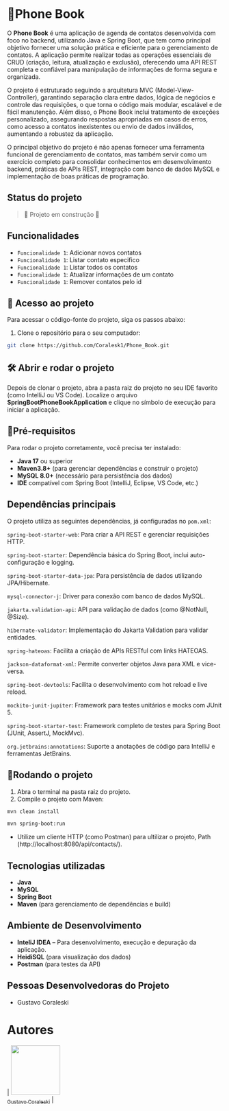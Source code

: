 # 📒Phone Book
O **Phone Book** é uma aplicação de agenda de contatos desenvolvida com foco no backend, utilizando Java e Spring Boot, que tem como principal objetivo fornecer uma solução prática e eficiente para o gerenciamento de contatos. A aplicação permite realizar todas as operações essenciais de CRUD (criação, leitura, atualização e exclusão), oferecendo uma API REST completa e confiável para manipulação de informações de forma segura e organizada.

O projeto é estruturado seguindo a arquitetura MVC (Model-View-Controller), garantindo separação clara entre dados, lógica de negócios e controle das requisições, o que torna o código mais modular, escalável e de fácil manutenção. Além disso, o Phone Book inclui tratamento de exceções personalizado, assegurando respostas apropriadas em casos de erros, como acesso a contatos inexistentes ou envio de dados inválidos, aumentando a robustez da aplicação.

O principal objetivo do projeto é não apenas fornecer uma ferramenta funcional de gerenciamento de contatos, mas também servir como um exercício completo para consolidar conhecimentos em desenvolvimento backend, práticas de APIs REST, integração com banco de dados MySQL e implementação de boas práticas de programação.
## Status do projeto
> :construction: Projeto em construção :construction:

## Funcionalidades
- `Funcionalidade 1`: Adicionar novos contatos
- `Funcionalidade 1`: Listar contato especifico
- `Funcionalidade 1`: Listar todos os contatos
- `Funcionalidade 1`: Atualizar informações de um contato
- `Funcionalidade 1`: Remover contatos pelo id
## 📁 Acesso ao projeto
Para acessar o código-fonte do projeto, siga os passos abaixo:

1. Clone o repositório para o seu computador:
```bash
git clone https://github.com/Coralesk1/Phone_Book.git
````
## 🛠️ Abrir e rodar o projeto
Depois de clonar o projeto, abra a pasta raiz do projeto no seu IDE favorito (como IntelliJ ou VS Code). Localize o arquivo **SpringBootPhoneBookApplication** e clique no símbolo de execução para iniciar a aplicação.

## 🚨Pré-requisitos
Para rodar o projeto corretamente, você precisa ter instalado:

- **Java 17** ou superior  
- **Maven3.8+** (para gerenciar dependências e construir o projeto)
- **MySQL 8.0+** (necessário para persistência dos dados)
- **IDE** compatível com Spring Boot (IntelliJ, Eclipse, VS Code, etc.)

## Dependências principais
O projeto utiliza as seguintes dependências, já configuradas no `pom.xml`:

`spring-boot-starter-web`: Para criar a API REST e gerenciar requisições HTTP.

`spring-boot-starter`: Dependência básica do Spring Boot, inclui auto-configuração e logging.

`spring-boot-starter-data-jpa`: Para persistência de dados utilizando JPA/Hibernate.

`mysql-connector-j`: Driver para conexão com banco de dados MySQL.

`jakarta.validation-api`: API para validação de dados (como @NotNull, @Size).

`hibernate-validator`: Implementação do Jakarta Validation para validar entidades.

`spring-hateoas`: Facilita a criação de APIs RESTful com links HATEOAS.

`jackson-dataformat-xml`: Permite converter objetos Java para XML e vice-versa.

`spring-boot-devtools`: Facilita o desenvolvimento com hot reload e live reload.

`mockito-junit-jupiter`: Framework para testes unitários e mocks com JUnit 5.

`spring-boot-starter-test`: Framework completo de testes para Spring Boot (JUnit, AssertJ, MockMvc).

`org.jetbrains:annotations`: Suporte a anotações de código para IntelliJ e ferramentas JetBrains.

## 🔄️Rodando o projeto
1. Abra o terminal na pasta raiz do projeto.  
2. Compile o projeto com Maven:
```bash
mvn clean install
```
```bash
mvn spring-boot:run
```
- Utilize um cliente HTTP (como Postman) para ultilizar o projeto, Path (http://localhost:8080/api/contacts/).
## Tecnologias utilizadas
- **Java**
- **MySQL**
- **Spring Boot**
- **Maven** (para gerenciamento de dependências e build)

## Ambiente de Desenvolvimento
- **InteliJ IDEA** – Para desenvolvimento, execução e depuração da aplicação.
- **HeidiSQL** (para visualização dos dados)
- **Postman** (para testes da API)


## Pessoas Desenvolvedoras do Projeto
- Gustavo Coraleski
# Autores
| [<img src="https://avatars.githubusercontent.com/u/157764486?s=400&u=a693858248f7924da309f21ad06e28cd8967742a&v=4" width=115><br><sub>Gustavo Coraleski</sub>](https://github.com/Coralesk1) |

